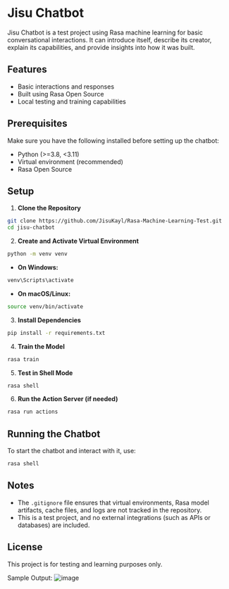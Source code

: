# Jisu Chatbot

Jisu Chatbot is a test project using Rasa machine learning for basic conversational interactions. It can introduce itself, describe its creator, explain its capabilities, and provide insights into how it was built.

## Features
- Basic interactions and responses
- Built using Rasa Open Source
- Local testing and training capabilities

## Prerequisites
Make sure you have the following installed before setting up the chatbot:
- Python (>=3.8, <3.11)
- Virtual environment (recommended)
- Rasa Open Source

## Setup

1. **Clone the Repository**
```sh
git clone https://github.com/JisuKayl/Rasa-Machine-Learning-Test.git
cd jisu-chatbot
```

2. **Create and Activate Virtual Environment**
```sh
python -m venv venv
```
- **On Windows:**
```sh
venv\Scripts\activate
```
- **On macOS/Linux:**
```sh
source venv/bin/activate
```

3. **Install Dependencies**
```sh
pip install -r requirements.txt
```

4. **Train the Model**
```sh
rasa train
```

5. **Test in Shell Mode**
```sh
rasa shell
```

6. **Run the Action Server (if needed)**
```sh
rasa run actions
```

## Running the Chatbot
To start the chatbot and interact with it, use:
```sh
rasa shell
```

## Notes
- The `.gitignore` file ensures that virtual environments, Rasa model artifacts, cache files, and logs are not tracked in the repository.
- This is a test project, and no external integrations (such as APIs or databases) are included.

## License
This project is for testing and learning purposes only.

Sample Output:
![image](https://github.com/user-attachments/assets/86fd609a-abfa-4e31-a41b-74aad4f1c0be)
